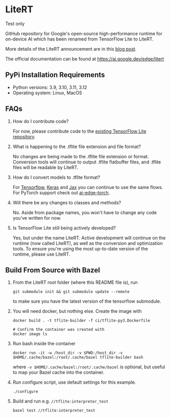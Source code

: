 # LiteRT

Test only

GitHub repository for Google's open-source high-performance runtime for
on-device AI which has been renamed from TensorFlow Lite to LiteRT.

More details of the LiteRT announcement are in this [blog
post](https://developers.googleblog.com/en/tensorflow-lite-is-now-litert/).

The official documentation can be found at https://ai.google.dev/edge/litert

## PyPi Installation Requirements

 * Python versions: 3.9, 3.10, 3.11, 3.12
 * Operating system: Linux, MacOS

## FAQs

1.  How do I contribute code?

    For now, please contribute code to the
    [existing TensorFlow Lite repository](https://github.com/tensorflow/tensorflow/blob/master/CONTRIBUTING.md).

2.  What is happening to the .tflite file extension and file format?

    No changes are being made to the .tflite file extension or format.
    Conversion tools will continue to output .tflite flatbuffer files, and
    .tflite files will be readable by LiteRT.

3.  How do I convert models to .tflite format?

    For [Tensorflow](https://ai.google.dev/edge/litert/models/convert),
    [Keras](https://ai.google.dev/edge/litert/models/convert) and
    [Jax](https://ai.google.dev/edge/litert/models/jax_to_tflite) you can
    continue to use the same flows. For PyTorch support check out
    [ai-edge-torch](https://github.com/google-ai-edge/ai-edge-torch).

4.  Will there be any changes to classes and methods?

    No. Aside from package names, you won't have to change any code you've
    written for now.

5.  Is TensorFlow Lite still being actively developed?

    Yes, but under the name LiteRT. Active development will continue on the
    runtime (now called LiteRT), as well as the conversion and optimization
    tools. To ensure you're using the most up-to-date version of the runtime,
    please use LiteRT.

## Build From Source with Bazel

1. From the LiteRT root folder (where this README file is), run

    ```
    git submodule init && git submodule update --remote
    ```

    to make sure you have the latest version of the tensorflow submodule.

2. You will need docker, but nothing else. Create the image with

    ```
    docker build . -t tflite-builder -f ci/tflite-py3.Dockerfile

    # Confirm the container was created with
    docker image ls
    ```

3. Run bash inside the container

    ```
    docker run -it -w /host_dir -v $PWD:/host_dir -v $HOME/.cache/bazel:/root/.cache/bazel tflite-builder bash
    ```

    where `-v $HOME/.cache/bazel:/root/.cache/bazel` is optional, but useful to
    map your Bazel cache into the container.

4. Run configure script, use default settings for this example.

    ```
    ./configure
    ```

5. Build and run e.g. `//tflite:interpreter_test`

    ```
    bazel test //tflite:interpreter_test
    ```


